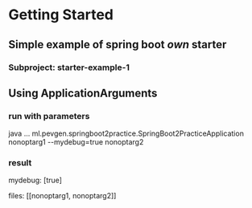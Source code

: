# Getting Started

## Simple example of spring boot _own_ starter

### Subproject: starter-example-1


## Using ApplicationArguments

### run with parameters
java ... ml.pevgen.springboot2practice.SpringBoot2PracticeApplication nonoptarg1 --mydebug=true nonoptarg2

### result
mydebug: [true]

files: [[nonoptarg1, nonoptarg2]]